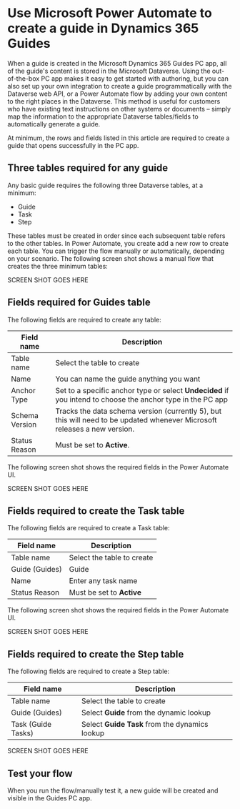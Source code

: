 
# Use Microsoft Power Automate to create a guide in Dynamics 365 Guides

When a guide is created in the Microsoft Dynamics 365 Guides PC app, all of the guide's content is stored in the Microsoft Dataverse. Using the out-of-the-box PC app makes it easy to get started with authoring, but you can also set up your own integration to create a guide programmatically with the Dataverse web API, or a Power Automate flow by adding your own content to the right places in the Dataverse. This method is useful for customers who have existing text instructions on other systems or documents – simply map the information to the appropriate Dataverse tables/fields to automatically generate a guide.

At minimum, the rows and fields listed in this article are required to create a guide that opens successfully in the PC app.

## Three tables required for any guide

Any basic guide requires the following three Dataverse tables, at a minimum:

- Guide
- Task
- Step

These tables must be created in order since each subsequent table refers to the other tables. In Power Automate, you create add a new row to create each table. You can trigger the flow manually or automatically, depending on your scenario. The following screen shot shows a manual flow that creates the three minimum tables:

SCREEN SHOT GOES HERE

## Fields required for Guides table

The following fields are required to create any table:

|Field name|Description|
|-------------------------------|-------------------------------------------------|
|Table name|Select the table to create|
|Name|You can name the guide anything you want|
|Anchor Type|Set to a specific anchor type or select **Undecided** if you intend to choose the anchor type in the PC app|
|Schema Version|Tracks the data schema version (currently 5), but this will need to be updated whenever Microsoft releases a new version.
|Status Reason|Must be set to **Active**.|

The following screen shot shows the required fields in the Power Automate UI.

SCREEN SHOT GOES HERE

## Fields required to create the Task table

The following fields are required to create a Task table:

|Field name|Description|
|-------------------------------|-------------------------------------------------|
|Table name|Select the table to create|
|Guide (Guides)|Guide|
|Name|Enter any task name|
|Status Reason|Must be set to **Active**|

The following screen shot shows the required fields in the Power Automate UI.

SCREEN SHOT GOES HERE

## Fields required to create the Step table

The following fields are required to create a Step table:

|Field name|Description|
|-------------------------------|-------------------------------------------------|
|Table name|Select the table to create|
|Guide (Guides)|Select **Guide** from the dynamic lookup|
|Task (Guide Tasks)|Select **Guide Task** from the dynamics lookup|

SCREEN SHOT GOES HERE

## Test your flow

When you run the flow/manually test it, a new guide will be created and visible in the Guides PC app. 
